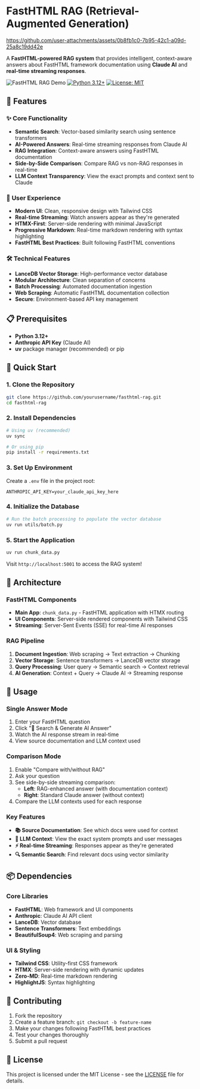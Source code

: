 # FastHTML RAG (Retrieval-Augmented Generation)

https://github.com/user-attachments/assets/0b8fb1c0-7b95-42c1-a09d-25a8c19dd42e

A **FastHTML-powered RAG system** that provides intelligent, context-aware answers about FastHTML framework documentation using **Claude AI** and **real-time streaming responses**.

![FastHTML RAG Demo](https://img.shields.io/badge/FastHTML-RAG-blue?style=for-the-badge&logo=python&logoColor=white)
[![Python 3.12+](https://img.shields.io/badge/python-3.12+-blue.svg)](https://www.python.org/downloads/)
[![License: MIT](https://img.shields.io/badge/License-MIT-yellow.svg)](https://opensource.org/licenses/MIT)

## 🚀 Features

### ✨ **Core Functionality**
- **Semantic Search**: Vector-based similarity search using sentence transformers
- **AI-Powered Answers**: Real-time streaming responses from Claude AI
- **RAG Integration**: Context-aware answers using FastHTML documentation
- **Side-by-Side Comparison**: Compare RAG vs non-RAG responses in real-time
- **LLM Context Transparency**: View the exact prompts and context sent to Claude

### 🎯 **User Experience**
- **Modern UI**: Clean, responsive design with Tailwind CSS
- **Real-time Streaming**: Watch answers appear as they're generated
- **HTMX-First**: Server-side rendering with minimal JavaScript
- **Progressive Markdown**: Real-time markdown rendering with syntax highlighting
- **FastHTML Best Practices**: Built following FastHTML conventions

### 🛠️ **Technical Features**
- **LanceDB Vector Storage**: High-performance vector database
- **Modular Architecture**: Clean separation of concerns
- **Batch Processing**: Automated documentation ingestion
- **Web Scraping**: Automatic FastHTML documentation collection
- **Secure**: Environment-based API key management

## 📋 Prerequisites

- **Python 3.12+**
- **Anthropic API Key** (Claude AI)
- **uv** package manager (recommended) or pip

## 🚀 Quick Start

### 1. Clone the Repository
```bash
git clone https://github.com/yourusername/fasthtml-rag.git
cd fasthtml-rag
```

### 2. Install Dependencies
```bash
# Using uv (recommended)
uv sync

# Or using pip
pip install -r requirements.txt
```

### 3. Set Up Environment
Create a `.env` file in the project root:
```env
ANTHROPIC_API_KEY=your_claude_api_key_here
```

### 4. Initialize the Database
```bash
# Run the batch processing to populate the vector database
uv run utils/batch.py
```

### 5. Start the Application
```bash
uv run chunk_data.py
```

Visit `http://localhost:5001` to access the RAG system!

## 🔧 Architecture

### **FastHTML Components**
- **Main App**: `chunk_data.py` - FastHTML application with HTMX routing
- **UI Components**: Server-side rendered components with Tailwind CSS
- **Streaming**: Server-Sent Events (SSE) for real-time AI responses

### **RAG Pipeline**
1. **Document Ingestion**: Web scraping → Text extraction → Chunking
2. **Vector Storage**: Sentence transformers → LanceDB vector storage
3. **Query Processing**: User query → Semantic search → Context retrieval
4. **AI Generation**: Context + Query → Claude AI → Streaming response

## 🎯 Usage

### **Single Answer Mode**
1. Enter your FastHTML question
2. Click "🤖 Search & Generate AI Answer"
3. Watch the AI response stream in real-time
4. View source documentation and LLM context used

### **Comparison Mode**
1. Enable "Compare with/without RAG"
2. Ask your question
3. See side-by-side streaming comparison:
   - **Left**: RAG-enhanced answer (with documentation context)
   - **Right**: Standard Claude answer (without context)
4. Compare the LLM contexts used for each response

### **Key Features**
- **📚 Source Documentation**: See which docs were used for context
- **🧠 LLM Context**: View the exact system prompts and user messages
- **⚡ Real-time Streaming**: Responses appear as they're generated
- **🔍 Semantic Search**: Find relevant docs using vector similarity

## 📦 Dependencies

### **Core Libraries**
- **FastHTML**: Web framework and UI components
- **Anthropic**: Claude AI API client
- **LanceDB**: Vector database
- **Sentence Transformers**: Text embeddings
- **BeautifulSoup4**: Web scraping and parsing

### **UI & Styling**
- **Tailwind CSS**: Utility-first CSS framework
- **HTMX**: Server-side rendering with dynamic updates
- **Zero-MD**: Real-time markdown rendering
- **HighlightJS**: Syntax highlighting

## 🤝 Contributing

1. Fork the repository
2. Create a feature branch: `git checkout -b feature-name`
3. Make your changes following FastHTML best practices
4. Test your changes thoroughly
5. Submit a pull request

## 📄 License

This project is licensed under the MIT License - see the [LICENSE](LICENSE) file for details.
